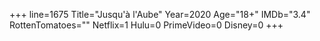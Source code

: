 +++
line=1675
Title="Jusqu'à l'Aube"
Year=2020
Age="18+"
IMDb="3.4"
RottenTomatoes=""
Netflix=1
Hulu=0
PrimeVideo=0
Disney=0
+++


